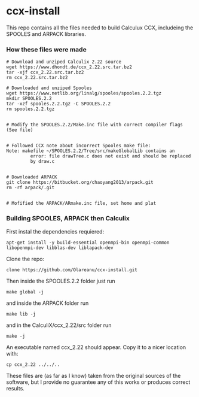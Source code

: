 # ccx-install

This repo contains all the files needed to build Calculux CCX, includeing the SPOOLES and ARPACK libraries.


### How these files were made

```
# Download and unziped Calculix 2.22 source
wget https://www.dhondt.de/ccx_2.22.src.tar.bz2
tar -xjf ccx_2.22.src.tar.bz2
rm ccx_2.22.src.tar.bz2

# Downloaded and unziped Spooles
wget https://www.netlib.org/linalg/spooles/spooles.2.2.tgz
mkdir SPOOLES.2.2
tar -xzf spooles.2.2.tgz -C SPOOLES.2.2
rm spooles.2.2.tgz


# Modify the SPOOLES.2.2/Make.inc file with correct compiler flags (See file)


# Followed CCX note about incorrect Spooles make file:
Note: makefile ~/SPOOLES.2.2/Tree/src/makeGlobalLib contains an
         error: file drawTree.c does not exist and should be replaced
         by draw.c


# Downloaded ARPACK
git clone https://bitbucket.org/chaoyang2013/arpack.git
rm -rf arpack/.git


# Mofified the ARPACK/ARmake.inc file, set home and plat

```


### Building SPOOLES, ARPACK then Calculix

First instal the dependencies requiered:
```
apt-get install -y build-essential openmpi-bin openmpi-common libopenmpi-dev libblas-dev liblapack-dev
```
Clone the repo:
```
clone https://github.com/Olareanu/ccx-install.git
```

Then inside the SPOOLES.2.2 folder just run
```
make global -j
```
and inside the ARPACK folder run
```
make lib -j
```
and in the CalculiX/ccx_2.22/src folder run
```
make -j
```
An executable named ccx_2.22 should appear. Copy it to a nicer location with:
```
cp ccx_2.22 ../../..
```




These files are (as far as I know) taken from the original sources of the software, but I provide no guarantee any of this works or produces correct results.